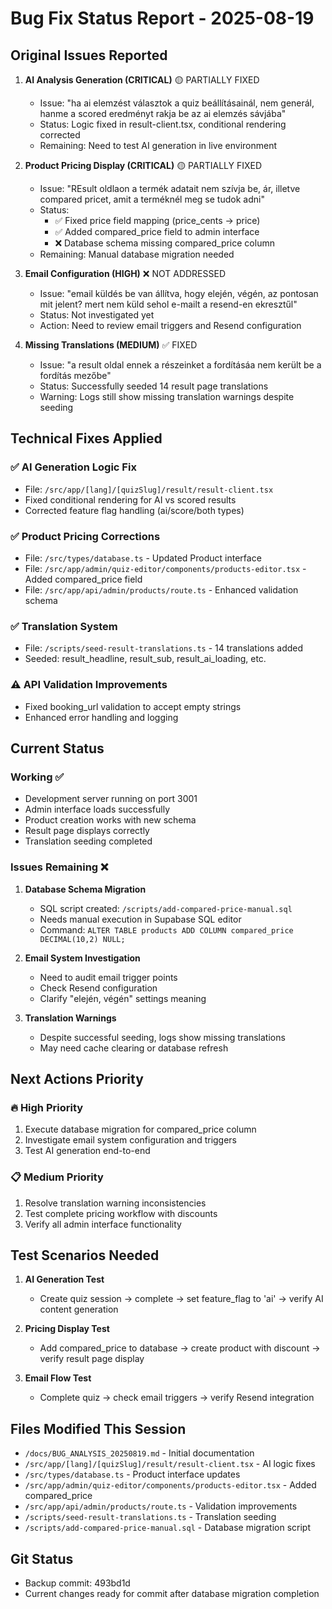 # Bug Fix Status Report - 2025-08-19

## Original Issues Reported

1. **AI Analysis Generation (CRITICAL)** 🟡 PARTIALLY FIXED
   - Issue: "ha ai elemzést választok a quiz beállításainál, nem generál, hanme a scored eredményt rakja be az ai elemzés sávjába"
   - Status: Logic fixed in result-client.tsx, conditional rendering corrected
   - Remaining: Need to test AI generation in live environment

2. **Product Pricing Display (CRITICAL)** 🟡 PARTIALLY FIXED
   - Issue: "REsult oldlaon a termék adatait nem szívja be, ár, illetve compared pricet, amit a terméknél meg se tudok adni"
   - Status: 
     - ✅ Fixed price field mapping (price_cents → price)
     - ✅ Added compared_price field to admin interface
     - ❌ Database schema missing compared_price column
   - Remaining: Manual database migration needed

3. **Email Configuration (HIGH)** ❌ NOT ADDRESSED
   - Issue: "email küldés be van állítva, hogy elején, végén, az pontosan mit jelent? mert nem küld sehol e-mailt a resend-en ekresztűl"
   - Status: Not investigated yet
   - Action: Need to review email triggers and Resend configuration

4. **Missing Translations (MEDIUM)** ✅ FIXED
   - Issue: "a result oldal ennek a részeinket a fordításáa nem került be a fordítás mezőbe"
   - Status: Successfully seeded 14 result page translations
   - Warning: Logs still show missing translation warnings despite seeding

## Technical Fixes Applied

### ✅ AI Generation Logic Fix
- File: `/src/app/[lang]/[quizSlug]/result/result-client.tsx`
- Fixed conditional rendering for AI vs scored results
- Corrected feature flag handling (ai/score/both types)

### ✅ Product Pricing Corrections  
- File: `/src/types/database.ts` - Updated Product interface
- File: `/src/app/admin/quiz-editor/components/products-editor.tsx` - Added compared_price field
- File: `/src/app/api/admin/products/route.ts` - Enhanced validation schema

### ✅ Translation System
- File: `/scripts/seed-result-translations.ts` - 14 translations added
- Seeded: result_headline, result_sub, result_ai_loading, etc.

### ⚠️ API Validation Improvements
- Fixed booking_url validation to accept empty strings
- Enhanced error handling and logging

## Current Status

### Working ✅
- Development server running on port 3001
- Admin interface loads successfully
- Product creation works with new schema
- Result page displays correctly
- Translation seeding completed

### Issues Remaining ❌

1. **Database Schema Migration**
   - SQL script created: `/scripts/add-compared-price-manual.sql`
   - Needs manual execution in Supabase SQL editor
   - Command: `ALTER TABLE products ADD COLUMN compared_price DECIMAL(10,2) NULL;`

2. **Email System Investigation**
   - Need to audit email trigger points
   - Check Resend configuration
   - Clarify "elején, végén" settings meaning

3. **Translation Warnings**
   - Despite successful seeding, logs show missing translations
   - May need cache clearing or database refresh

## Next Actions Priority

### 🔥 High Priority
1. Execute database migration for compared_price column
2. Investigate email system configuration and triggers
3. Test AI generation end-to-end

### 📋 Medium Priority  
1. Resolve translation warning inconsistencies
2. Test complete pricing workflow with discounts
3. Verify all admin interface functionality

## Test Scenarios Needed

1. **AI Generation Test**
   - Create quiz session → complete → set feature_flag to 'ai' → verify AI content generation

2. **Pricing Display Test** 
   - Add compared_price to database → create product with discount → verify result page display

3. **Email Flow Test**
   - Complete quiz → check email triggers → verify Resend integration

## Files Modified This Session

- `/docs/BUG_ANALYSIS_20250819.md` - Initial documentation
- `/src/app/[lang]/[quizSlug]/result/result-client.tsx` - AI logic fixes
- `/src/types/database.ts` - Product interface updates
- `/src/app/admin/quiz-editor/components/products-editor.tsx` - Added compared_price
- `/src/app/api/admin/products/route.ts` - Validation improvements
- `/scripts/seed-result-translations.ts` - Translation seeding
- `/scripts/add-compared-price-manual.sql` - Database migration script

## Git Status
- Backup commit: 493bd1d
- Current changes ready for commit after database migration completion

